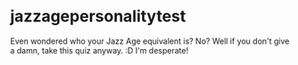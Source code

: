# jazzagepersonalitytest
Even wondered who your Jazz Age equivalent is? No? Well if you don't give a damn, take this quiz anyway. :D I'm desperate!
